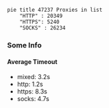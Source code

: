 
```mermaid
pie title 47237 Proxies in list
    "HTTP" : 20349
    "HTTPS": 5240
    "SOCKS" : 26234
```

### Some Info
#### Average Timeout

- mixed: 3.2s
- http: 1.2s
- https: 8.3s
- socks: 4.7s